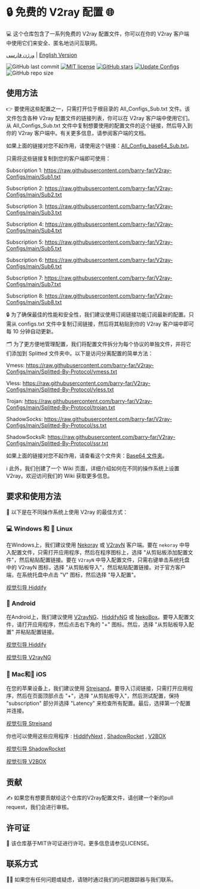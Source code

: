 # 🔒 免费的 V2ray 配置 🌐
💻 这个仓库包含了一系列免费的 V2ray 配置文件，你可以在你的 V2ray 客户端中使用它们来安全、匿名地访问互联网。

[ورژن فارسی](https://github.com/barry-far/V2ray-Configs/blob/main/Persian-README.md) | [English Version](https://github.com/barry-far/V2ray-Configs)

![GitHub last commit](https://img.shields.io/github/last-commit/barry-far/V2ray-Configs.svg) [![MIT license](https://img.shields.io/badge/License-MIT-blue.svg)](https://lbesson.mit-license.org/) [![GitHub stars](https://img.shields.io/github/stars/barry-far/V2ray-Configs.svg)](https://github.com/barry-far/V2ray-Configs/stargazers) [![Update Configs](https://github.com/barry-far/V2ray-Configs/actions/workflows/main.yml/badge.svg)](https://github.com/barry-far/V2ray-Configs/actions/workflows/main.yml) ![GitHub repo size](https://img.shields.io/github/repo-size/barry-far/V2ray-Configs)  



## 使用方法
👉 要使用这些配置之一，只需打开位于根目录的 All_Configs_Sub.txt 文件。该文件包含各种 V2ray 配置文件的链接列表，你可以在 V2ray 客户端中使用它们。从 All_Configs_Sub.txt 文件中复制想要使用的配置文件的这个链接，然后导入到你的 V2ray 客户端中。有关更多信息，请参阅客户端的文档。

如果上面的链接对您不起作用，请使用这个链接：[All_Config_base64_Sub.txt](https://raw.githubusercontent.com/barry-far/V2ray-Configs/main/All_Configs_base64_Sub.txt)。

只需将这些链接复制到您的客户端即可使用：

Subscription 1: https://raw.githubusercontent.com/barry-far/V2ray-Configs/main/Sub1.txt

Subscription 2: https://raw.githubusercontent.com/barry-far/V2ray-Configs/main/Sub2.txt

Subscription 3: https://raw.githubusercontent.com/barry-far/V2ray-Configs/main/Sub3.txt

Subscription 4: https://raw.githubusercontent.com/barry-far/V2ray-Configs/main/Sub4.txt

Subscription 5: https://raw.githubusercontent.com/barry-far/V2ray-Configs/main/Sub5.txt

Subscription 6: https://raw.githubusercontent.com/barry-far/V2ray-Configs/main/Sub6.txt

Subscription 7: https://raw.githubusercontent.com/barry-far/V2ray-Configs/main/Sub7.txt

Subscription 8: https://raw.githubusercontent.com/barry-far/V2ray-Configs/main/Sub8.txt


🔒 为了确保最佳的性能和安全性，我们建议使用订阅链接功能订阅最新的配置。只需从 configs.txt 文件中复制订阅链接，然后将其粘贴到你的 V2ray 客户端中即可每 10 分钟自动更新。

🗂️ 为了更方便地管理配置，我们将配置文件拆分为每个协议的单独文件，并将它们添加到 Splitted 文件夹中。以下是访问分离配置的简单方法：


Vmess: https://raw.githubusercontent.com/barry-far/V2ray-Configs/main/Splitted-By-Protocol/vmess.txt

Vless: https://raw.githubusercontent.com/barry-far/V2ray-Configs/main/Splitted-By-Protocol/vless.txt

Trojan: https://raw.githubusercontent.com/barry-far/V2ray-Configs/main/Splitted-By-Protocol/trojan.txt

ShadowSocks: https://raw.githubusercontent.com/barry-far/V2ray-Configs/main/Splitted-By-Protocol/ss.txt

ShadowSocksR: https://raw.githubusercontent.com/barry-far/V2ray-Configs/main/Splitted-By-Protocol/ssr.txt

如果上面的链接对您不起作用，请查看这个文件夹：[Base64 文件夹](https://github.com/barry-far/V2ray-Configs/tree/dev/Base64)。

ℹ️ 此外，我们创建了一个 Wiki 页面，详细介绍如何在不同的操作系统上设置 V2ray。欢迎访问我们的 Wiki 获取更多信息。

## 要求和使用方法
📲 以下是在不同操作系统上使用 V2ray 的最佳方式：

### 💻 Windows 和 🐧 Linux
在Windows上，我们建议使用 [Nekoray](https://github.com/MatsuriDayo/nekoray) 或 [V2rayN](https://github.com/2dust/v2rayN) 客户端。要在 `nekoray` 中导入配置文件，只需打开应用程序，然后在程序图标上，选择 "从剪贴板添加配置文件"，然后粘贴配置链接。要在 `V2rayN` 中导入配置文件，只需右键单击系统托盘中的 V2rayN 图标，选择 "从剪贴板导入"，然后粘贴配置链接。对于官方客户端，在系统托盘中点击 "V" 图标，然后选择 "导入配置"。

[视觉引导 Hiddify](https://github.com/hiddify/Hiddify-Manager/wiki/Tutorial-for-HiddifyNext-app#adding-a-profile-to-the-app)


### 🤖 Android
在Android上，我们建议使用 [V2rayNG](https://github.com/2dust/v2rayNG)、[HiddifyNG](https://github.com/hiddify/HiddifyNG) 或 [NekoBox](https://github.com/MatsuriDayo/NekoBoxForAndroid)。要导入配置文件，请打开应用程序，然后点击右下角的 "+" 图标。然后，选择 "从剪贴板导入配置" 并粘贴配置链接。

[视觉引导 Hiddify](https://github.com/hiddify/Hiddify-Manager/wiki/Tutorial-for-HiddifyNext-app#adding-a-profile-to-the-app)

[视觉引导 V2rayNG](https://github.com/hiddify/Hiddify-Manager/wiki/Tutorial-for-V2rayNG-app#add-configs-to-the-app)


### 🍎 Mac和📱 iOS
在您的苹果设备上，我们建议使用 [Streisand](https://apps.apple.com/us/app/streisand/id6450534064)。要导入订阅链接，只需打开应用程序，然后在页面顶部点击 "+"，选择 "从剪贴板导入"，然后测试配置，保持 "subscription" 部分并选择 "Latency" 来检查所有配置。最后，选择第一个配置并连接。

[视觉引导 Streisand](https://github.com/hiddify/Hiddify-Manager/wiki/Tutorial-for-Streisand#add-subscription-link)

你也可以使用这些应用程序 : [HiddifyNext](https://github.com/hiddify/hiddify-next/releases) , [ShadowRocket](https://apps.apple.com/ca/app/shadowrocket/id932747118) , [V2BOX](https://apps.apple.com/us/app/v2box-v2ray-client/id6446814690) 

[视觉引导 ShadowRocket](https://github.com/hiddify/Hiddify-Manager/wiki/Tutorial-for-ShadowRocket-app#add-subscription-link-to-the-app)

[视觉引导 V2BOX](https://github.com/hiddify/Hiddify-Manager/wiki/Tutorial-for-V2Box-app#add-subscription-links-to-the-app)

## 贡献
✍️ 如果您有想要贡献给这个仓库的V2ray配置文件，请创建一个新的pull request，我们会进行审核。

## 许可证
📝 该仓库基于MIT许可证进行许可。更多信息请参见LICENSE。

## 联系方式
🙋‍♀️ 如果您有任何问题或疑虑，请随时通过我们的问题跟踪器与我们联系。

